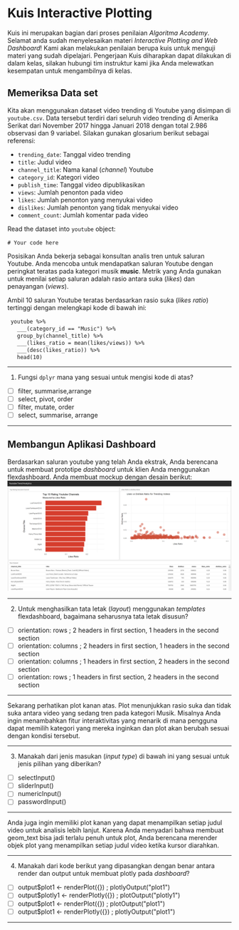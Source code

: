 # Kuis Interactive Plotting

Kuis ini merupakan bagian dari proses penilaian *Algoritma Academy*. Selamat anda sudah menyelesaikan materi *Interactive Plotting and Web Dashboard*! Kami akan melakukan penilaian berupa kuis untuk menguji materi yang sudah dipelajari. Pengerjaan Kuis diharapkan dapat dilakukan di dalam kelas, silakan hubungi tim instruktur kami jika Anda melewatkan kesempatan untuk mengambilnya di kelas.

## Memeriksa Data set

Kita akan menggunakan dataset video trending di Youtube yang disimpan di `youtube.csv`. Data tersebut terdiri dari seluruh video trending di Amerika Serikat dari November 2017 hingga Januari 2018 dengan total 2.986 observasi dan 9 variabel. Silakan gunakan glosarium berikut sebagai referensi:
 * `trending_date`: Tanggal video trending
 * `title`: Judul video
 * `channel_title`: Nama kanal (*channel*) Youtube
 * `category_id`: Kategori video
 * `publish_time`: Tanggal video dipublikasikan
 * `views`: Jumlah penonton pada video
 * `likes`: Jumlah penonton yang menyukai video
 * `dislikes`: Jumlah penonton yang tidak menyukai video
 * `comment_count`: Jumlah komentar pada video

Read the dataset into `youtube` object:

```{r}
# Your code here
```

Posisikan Anda bekerja sebagai konsultan analis tren untuk saluran Youtube. Anda mencoba untuk mendapatkan saluran Youtube dengan peringkat teratas pada kategori musik **music**. Metrik yang Anda gunakan untuk menilai setiap saluran adalah rasio antara suka (*likes*) dan penayangan (*views*).

Ambil 10 saluran Youtube teratas berdasarkan rasio suka (*likes ratio*) tertinggi dengan melengkapi kode di bawah ini:

```{r}
 youtube %>% 
   ___(category_id == "Music") %>% 
   group_by(channel_title) %>% 
   ___(likes_ratio = mean(likes/views)) %>% 
   ___(desc(likes_ratio)) %>% 
   head(10)
```
___

1. Fungsi `dplyr` mana yang sesuai untuk mengisi kode di atas?  
  - [ ] filter, summarise,arrange
  - [ ] select, pivot, order
  - [ ] filter, mutate, order
  - [ ] select, summarise, arrange
___

## Membangun Aplikasi Dashboard

Berdasarkan saluran youtube yang telah Anda ekstrak, Anda berencana untuk membuat prototipe *dashboard* untuk klien Anda menggunakan flexdashboard. Anda membuat mockup dengan desain berikut:
![](assets/mockup.png)
___
2. Untuk menghasilkan tata letak (*layout*) menggunakan *templates* flexdashboard, bagaimana seharusnya tata letak disusun?
  - [ ] orientation: rows ; 2 headers in first section, 1 headers in the second section
  - [ ] orientation: columns ; 2 headers in first section, 1 headers in the second section
  - [ ] orientation: columns ; 1 headers in first section, 2 headers in the second section
  - [ ] orientation: rows ; 1 headers in first section, 2 headers in the second section
___

Sekarang perhatikan plot kanan atas. Plot menunjukkan rasio suka dan tidak suka antara video yang sedang tren pada kategori Musik. Misalnya Anda ingin menambahkan fitur interaktivitas yang menarik di mana pengguna dapat memilih kategori yang mereka inginkan dan plot akan berubah sesuai dengan kondisi tersebut.
___
3. Manakah dari jenis masukan (*input type*) di bawah ini yang sesuai untuk jenis pilihan yang diberikan?
  - [ ] selectInput()
  - [ ] sliderInput()
  - [ ] numericInput()
  - [ ] passwordInput()
___
  
Anda juga ingin memiliki plot kanan yang dapat menampilkan setiap judul video untuk analisis lebih lanjut. Karena Anda menyadari bahwa membuat geom_text bisa jadi terlalu penuh untuk plot, Anda berencana merender objek plot yang menampilkan setiap judul video ketika kursor diarahkan. 
___
4. Manakah dari kode berikut yang dipasangkan dengan benar antara render dan output untuk membuat plotly pada *dashboard*?
  - [ ] output$plot1 <- renderPlot({}) ; plotlyOutput("plot1")
  - [ ] output$plotly1 <- renderPlotly({}) ; plotOutput("plotly1")
  - [ ] output$plot1 <- renderPlot({}) ; plotOutput("plot1")
  - [ ] output$plot1 <- renderPlotly({}) ; plotlyOutput("plot1")
 ___
